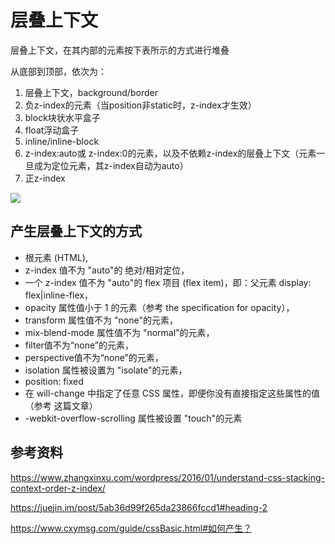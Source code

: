 # 层叠上下文

层叠上下文，在其内部的元素按下表所示的方式进行堆叠

从底部到顶部，依次为：

1. 层叠上下文，background/border
2. 负z-index的元素（当position非static时，z-index才生效）
3. block块状水平盒子
4. float浮动盒子
5. inline/inline-block
6. z-index:auto或 z-index:0的元素，以及不依赖z-index的层叠上下文（元素一旦成为定位元素，其z-index自动为auto）
7. 正z-index

![](https://image.zhangxinxu.com/image/blog/201601/2016-01-09_211116.png)

## 产生层叠上下文的方式

- 根元素 (HTML),
- z-index 值不为 "auto"的 绝对/相对定位，
- 一个 z-index 值不为 "auto"的 flex 项目 (flex item)，即：父元素 display: flex|inline-flex，
- opacity 属性值小于 1 的元素（参考 the specification for opacity），
- transform 属性值不为 "none"的元素，
- mix-blend-mode 属性值不为 "normal"的元素，
- filter值不为“none”的元素，
- perspective值不为“none”的元素，
- isolation 属性被设置为 "isolate"的元素，
- position: fixed
- 在 will-change 中指定了任意 CSS 属性，即便你没有直接指定这些属性的值（参考 这篇文章）
- -webkit-overflow-scrolling 属性被设置 "touch"的元素

## 参考资料

https://www.zhangxinxu.com/wordpress/2016/01/understand-css-stacking-context-order-z-index/

https://juejin.im/post/5ab36d99f265da23866fccd1#heading-2

https://www.cxymsg.com/guide/cssBasic.html#如何产生？